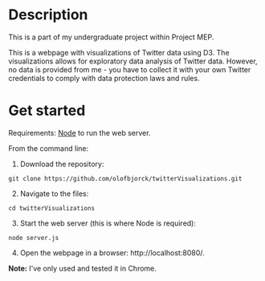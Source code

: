 # Description

This is a part of my undergraduate project within Project MEP.

This is a webpage with visualizations of Twitter data using D3. The visualizations allows for exploratory data analysis of Twitter data. However, no data is provided from me - you have to collect it with your own Twitter credentials to comply with data protection laws and rules.

# Get started

Requirements: [Node](https://nodejs.org/en/) to run the web server.

From the command line:


1. Download the repository:

`
git clone https://github.com/olofbjorck/twitterVisualizations.git
`

2. Navigate to the files:

`
cd twitterVisualizations
`

3. Start the web server (this is where Node is required):

`
node server.js
`

4. Open the webpage in a browser: http://localhost:8080/.


**Note:** I've only used and tested it in Chrome.
